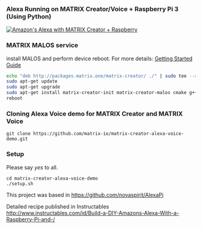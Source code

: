 
### Alexa Running on MATRIX Creator/Voice + Raspberry Pi 3 (Using Python) ###

 [![Amazon's Alexa with MATRIX Creator + Raspberry
](http://img.youtube.com/vi/8iUDyo5sQJI/0.jpg)](https://www.youtube.com/watch?v=8iUDyo5sQJI)

### MATRIX MALOS service

install MALOS and perform device reboot. For more details: [Getting Started Guide](https://github.com/matrix-io/matrix-creator-quickstart/wiki/2.-Getting-Started)

``` bash
echo "deb http://packages.matrix.one/matrix-creator/ ./" | sudo tee --append /etc/apt/sources.list
sudo apt-get update
sudo apt-get upgrade
sudo apt-get install matrix-creator-init matrix-creator-malos cmake g++ git libzmq3-dev --no-install-recommends
reboot

```

### Cloning Alexa Voice demo for MATRIX Creator and MATRIX Voice
```
git clone https://github.com/matrix-io/matrix-creator-alexa-voice-demo.git
```

### Setup

Please say *yes* to all. 
```
cd matrix-creator-alexa-voice-demo
./setup.sh
```

This project was based in https://github.com/novaspirit/AlexaPi

Detailed recipe published in Instructables http://www.instructables.com/id/Build-a-DIY-Amazons-Alexa-With-a-Raspberry-Pi-and-/


